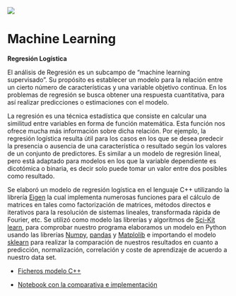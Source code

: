 ![](https://github.com/jchaves1406/Personales/blob/main/wallpaperbetter%20(1).jpg)
# Machine Learning

**Regresión Logística** 

El análisis de Regresión es un subcampo de “machine learning supervisado”. Su propósito es establecer un modelo para la relación entre un cierto número de características y una variable objetivo continua. En los problemas de regresión se busca obtener una respuesta cuantitativa, para así realizar predicciones o estimaciones con el modelo.  

La regresión es una técnica estadística que consiste en calcular una similitud entre variables en forma de función matemática. Esta función nos ofrece mucha más información sobre dicha relación. Por ejemplo, la regresión logística resulta útil para los casos en los que se desea predecir la presencia o ausencia de una característica o resultado según los valores de un conjunto de predictores. Es similar a un modelo de regresión lineal, pero está adaptado para modelos en los que la variable dependiente es dicotómica o binaria, es decir solo puede tomar un valor entre dos posibles como resultado. 

Se elaboró un modelo de regresión logística en el lenguaje C++ utilizando la librería [Eigen](https://eigen.tuxfamily.org/index.php?title=Main_Page) la cual implementa numerosas funciones para el cálculo de matrices en tales como factorización de matrices, métodos directos e iterativos para la resolución de sistemas lineales, transformada rápida de Fourier, etc. Se utilizó como modelo las librerías y algoritmos de [Sci-Kit learn](https://scikit-learn.org/stable/index.html), para comprobar nuestro programa elaboramos un modelo en Python usando las librerías [Numpy](https://numpy.org/), [pandas](https://pandas.pydata.org/) y [Matplolib](https://matplotlib.org/)  e importando el modelo [sklearn](https://scikit-learn.org/stable/modules/generated/sklearn.linear_model.LinearRegression.html) para realizar la comparación de nuestros resultados en cuanto a predicción, normalización, correlación y coste de aprendizaje de acuerdo a nuestro data set. 

* [Ficheros modelo C++](https://github.com/jchaves1406/HPC-Logistic_Regression/tree/main/Ficheros_cpp)

* [Notebook con la comparativa e implementación](https://github.com/jchaves1406/HPC-Logistic_Regression/blob/main/HPC_Logistic_Regression.ipynb)
